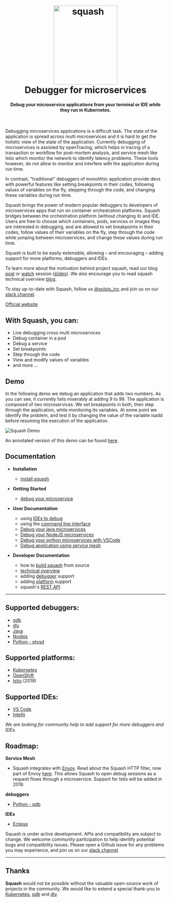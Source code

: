 <h1 align="center">
    <img src="images/squash.svg" alt="squash" width="200" height="248">
  <br>
  Debugger for microservices
</h1>


<h4 align="center">Debug your microservice applications from your terminal or IDE <i>while</i> they run in Kubernetes.</h4>
<BR>


Debugging microservices applications is a difficult task. The state of the application is spread across multi microservices and it is hard to get the holistic view of the state of the application. Currently debugging of microservices is assisted by openTracing, which helps in tracing of a transaction or workflow for post-mortem analysis, and service mesh like Istio which monitor the network to identify latency problems. These tools however, do not allow to monitor and interfere with the application during run time. 

In contrast, "traditional" debuggers of monolithic application provide devs with powerful features like setting breakpoints in their codes, following values of variables on the fly, stepping through the code, and changing these variables during run time. 

Squash brings the power of modern popular debuggers to developers of microservices apps that run on container orchestration platforms. Squash bridges between the orchestration platform (without changing it) and IDE. Users are free to choose which containers, pods, services or images they are interested in debugging, and are allowed to set breakpoints in their codes, follow values of their variables on the fly, step through the code while jumping between microservices, and change these values during run time. 

Squash is built to be easily extensible, allowing – and encouraging – adding support for more platforms, debuggers and IDEs.


To learn more about the motivation behind project squash, read our blog [post](https://medium.com/solo-io/squash-microservices-debugger-5023e27533de) or [watch](https://www.infoq.com/presentations/squash-microservices-container) session ([slides](https://www.slideshare.net/IditLevine/debugging-microservices-qcon-2017)). We also encourage you to read squash technical overview [blog](https://medium.com/solo-io/technical-introduction-to-squash-399e0c0c54b).

To stay up-to-date with Squash, follow us [@soloio_inc](https://twitter.com/soloio_inc) and join us on our [slack channel](http://slack.solo.io).

[Official website](https://squash.solo.io)


## With Squash, you can:
* Live debugging cross multi microservices
* Debug container in a pod
* Debug a service
* Set breakpoints
* Step through the code
* View and modify values of variables
* and more ...


## Demo

In the following demo we debug an application that adds two numbers. As you can see, it currently fails miserably at adding 9 to 99. The application is composed of two microservices. We  set breakpoints in both, then step through the application, while monitoring its variables. At some point we identify the problem, and test it by changing the value of the variable isadd before resuming the execution of the application.

<img src="images/squash-demo-2.gif" alt="Squash Demo" />

An annotated version of this demo can be found [here](https://youtu.be/5aNPfwVvLvA).


## Documentation
- **Installation**
  - [install squash](docs/install)
- **Getting Started**
  - [debug your microservice](docs/getting-started.md)
- **User Documentation**
  - using [IDEs to debug](docs/IDEs.md)
  - using the [command line interface](docs/cli.md)
  - [Debug your java microservices](docs/debuggers/java.md)
  - [Debug your NodeJS microservices](docs/debuggers/nodejs.md)
  - [Debug your python microservices with VSCode](docs/debuggers/python_vscode.md)
  - [Debug application using service mesh](docs/platforms/istio.md)

- **Developer Documentation**
  - how to [build squash](docs/build) from source
  - [technical overview](docs/techincal-overview.md)
  - adding [debugger](docs/debuggers.md) support
  - adding [platform](docs/platforms.md) support
  - squash's [REST API](http://squash.solo.io)

---

## Supported debuggers:
 - [gdb](https://www.gnu.org/software/gdb/)
 - [dlv](https://github.com/derekparker/delve)
 - [Java](http://docs.oracle.com/javase/7/docs/technotes/guides/jpda/jdwp-spec.html)
 - [Nodejs](https://nodejs.org/api/debugger.html)
 - [Python - ptvsd](https://code.visualstudio.com/docs/python/debugging)
 
## Supported platforms:
 - [Kubernetes](docs/platforms/kubernetes.md)
 - [OpenShift](https://www.openshift.com/)
 - [Istio](docs/platforms/istio.md) (2019)
 
## Supported IDEs:
 - [VS Code](https://github.com/solo-io/squash-vscode)
 - [Intellij](https://github.com/solo-io/squash-intellij)

*We are looking for community help to add support for more debuggers and IDEs.*

## Roadmap:
**Service Mesh**
  - Squash integrates with [Envoy](https://www.envoyproxy.io). Read about the Squash HTTP filter, now part of Envoy [here](https://www.envoyproxy.io/docs/envoy/latest/configuration/http_filters/squash_filter.html). This allows Squash to open debug sessions as a request flows through a microservice. Support for Istio will be added in 2019.

**debuggers**
 - [Python - pdb](https://docs.python.org/3/library/pdb.html)

**IDEs**
  - [Eclipse](https://eclipse.org/ide/)


Squash is under active development. APIs and compatibility are subject to change. We welcome community participation to help identify potential bugs and compatibility issues. Please open a Github issue for any problems you may experience, and join us on our [slack channel](http://slack.solo.io)

---

## Thanks

**Squash** would not be possible without the valuable open-source work of projects in the community. We would like to extend a special thank-you to [Kubernetes](https://kubernetes.io), [gdb](https://www.gnu.org/software/gdb/) and [dlv](https://github.com/derekparker/delve).
